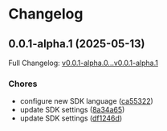 # Changelog

## 0.0.1-alpha.1 (2025-05-13)

Full Changelog: [v0.0.1-alpha.0...v0.0.1-alpha.1](https://github.com/carbon-aware/scheduler-client-typescript/compare/v0.0.1-alpha.0...v0.0.1-alpha.1)

### Chores

* configure new SDK language ([ca55322](https://github.com/carbon-aware/scheduler-client-typescript/commit/ca55322cafc33483f7aa3f8dbc9cc7f66fda5b77))
* update SDK settings ([8a34a65](https://github.com/carbon-aware/scheduler-client-typescript/commit/8a34a657e0810c0bcf16c7f3285e883285b7c098))
* update SDK settings ([df1246d](https://github.com/carbon-aware/scheduler-client-typescript/commit/df1246dd4077fa319cfaf95269a001bd4374bd0b))

